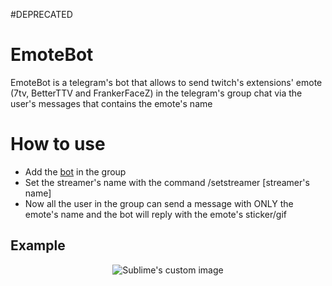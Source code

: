 #DEPRECATED



# EmoteBot
EmoteBot is a telegram's bot that allows to send twitch's extensions' emote (7tv, BetterTTV and FrankerFaceZ) in the telegram's group chat via the user's messages that contains the emote's name


# How to use
 - Add the [bot](https://t.me/emotettvbot) in the group
 - Set the streamer's name with the command /setstreamer [streamer's name]
 - Now all the user in the group can send a message with ONLY the emote's name and the bot will reply with the emote's sticker/gif

## Example
<p align="center">
  <img src="https://i.imgur.com/Uax44Dv.gif" alt="Sublime's custom image"/>
</p>
